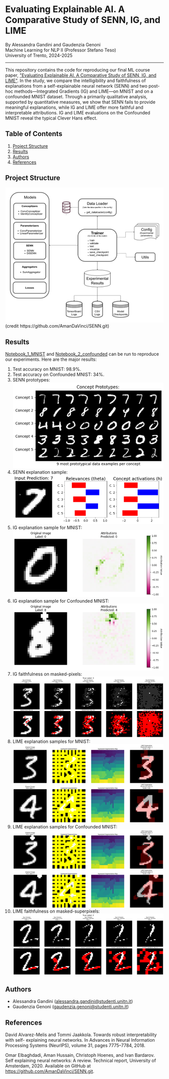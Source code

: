 # Evaluating Explainable AI. A Comparative Study of SENN, IG, and LIME
By Alessandra Gandini and Gaudenzia Genoni  
Machine Learning for NLP II (Professor Stefano Teso)  
University of Trento, 2024-2025
***

This repository contains the code for reproducing our final ML course paper, ["Evaluating Explainable AI. A Comparative Study of SENN, IG, and LIME"](Report.pdf). In the study, we compare the intelligibility and faithfulness of explanations from a self-explainable neural
network (SENN) and two post-hoc methods—Integrated Gradients (IG) and LIME—on MNIST and
on a confounded MNIST dataset. Through a primarily qualitative analysis, supported by quantitative
measures, we show that SENN fails to provide meaningful explanations, while IG and LIME offer
more faithful and interpretable attributions. IG and LIME evaluations on the Confounded MNIST
reveal the typical Clever Hans effect.  

## Table of Contents
  1. [Project Structure](#project-structure)
  2. [Results](#results)
  3. [Authors](#authors)
  4. [References](#references)

## Project Structure
<img src="images/UML-SENN.png" alt="Project Structure" width="720">
(credit https://github.com/AmanDaVinci/SENN.git)

## Results
[Notebook_1_MNIST](Notebook_1_MNIST.ipynb) and [Notebook_2_confounded](Notebook_2_CONFOUNDED.ipynb) can be run to reproduce our experiments. Here are the major results:
1. Test accuracy on MNIST: 98.9%.
2. Test accuracy on Confounded MNIST: 34%.
3. SENN prototypes: ![](images/MNIST/SENN/senn_prototypes.png)
4. SENN explanation sample: ![](images/MNIST/SENN/explanations/7_senn_expl.png)
5. IG explanation sample for MNIST: ![](images/MNIST/IG/attribution_maps_original_inputs/0_IG_original.png)
6. IG explanation sample for Confounded MNIST: ![](images/COUNFOUNDED_MNIST/IG/map_attributions/8_IG_conf.png)
7. IG faithfulness on masked-pixels: ![](images/MNIST/IG/masked_pixels/3_masked_IG.png)
8. LIME explanation samples for MNIST: ![](images/LIME_mnist.png)
9. LIME explanation samples for Confounded MNIST: ![](images/LIME_conf.png)
10. LIME faithfulness on masked-superpixels: ![](images/MNIST/LIME/masked_superpixels/2_masked.png)

## Authors
* Alessandra Gandini (alessandra.gandini@studenti.unitn.it) 
* Gaudenzia Genoni (gaudenzia.genoni@studenti.unitn.it)

## References
David Alvarez-Melis and Tommi Jaakkola. Towards robust interpretability with self-
explaining neural networks. In Advances in Neural Information Processing Systems
(NeurIPS), volume 31, pages 7775–7784, 2018.

Omar Elbaghdadi, Aman Hussain, Christoph Hoenes, and Ivan Bardarov. Self explaining
neural networks: A review. Technical report, University of Amsterdam, 2020. Available on
GitHub at https://github.com/AmanDaVinci/SENN.git. 

